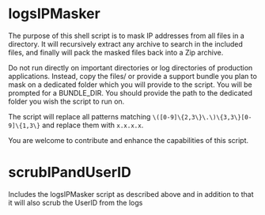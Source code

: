 # logsIPMasker
The purpose of this shell script is to mask IP addresses from all files in a directory.
It will recursively extract any archive to search in the included files, and finally will pack the masked files back into a Zip archive.

Do not run directly on important directories or log directories of production applications. 
Instead, copy the files/ or provide a support bundle you plan to mask on a dedicated folder which you will provide to the script. 
You will be prompted for a BUNDLE_DIR. You should provide the path to the dedicated folder you wish the script to run on.

The script will replace all patterns matching `\([0-9]\{2,3\}\.\)\{3,3\}[0-9]\{1,3\}` and replace them with `x.x.x.x`.

You are welcome to contribute and enhance the capabilities of this script.


# scrubIPandUserID
Includes the logsIPMasker script as described above and in addition to that it will also scrub the UserID from the logs

